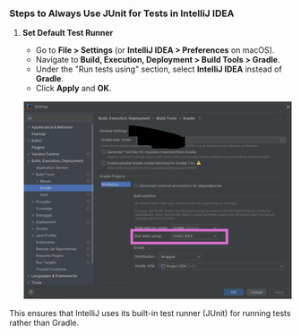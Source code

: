 ### Steps to Always Use JUnit for Tests in IntelliJ IDEA

1. **Set Default Test Runner**
    - Go to **File > Settings** (or **IntelliJ IDEA > Preferences** on macOS).
    - Navigate to **Build, Execution, Deployment > Build Tools > Gradle**.
    - Under the "Run tests using" section, select **IntelliJ IDEA** instead of **Gradle**.
    - Click **Apply** and **OK**.

   ![Settings Screenshot](./Picture1.png)

This ensures that IntelliJ uses its built-in test runner (JUnit) for running tests rather than Gradle.
